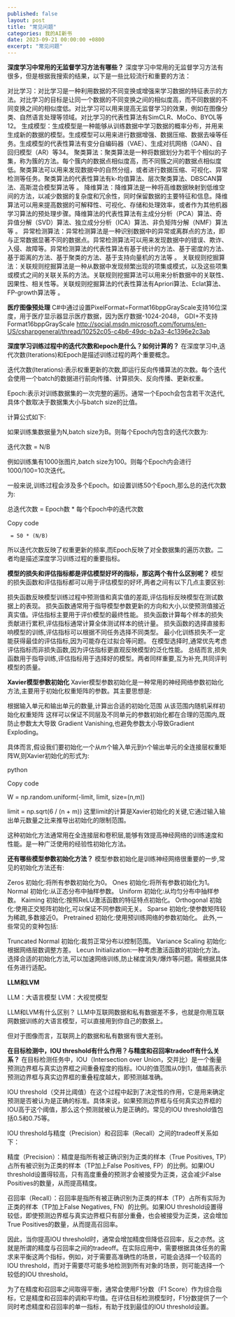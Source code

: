 ```yaml
---
published: false
layout: post
title: "常见问题"
categories: 我的AI新书
date: 2023-09-21 00:00:00 +0800
excerpt: "常见问题"
---
```



**深度学习中常用的无监督学习方法有哪些？**
深度学习中常用的无监督学习方法有很多，但是根据我搜索的结果，以下是一些比较流行和重要的方法：

对比学习：对比学习是一种利用数据的不同变换或增强来学习数据的特征表示的方法。对比学习的目标是让同一个数据的不同变换之间的相似度高，而不同数据的不同变换之间的相似度低。对比学习可以用来提高无监督学习的效果，例如在图像分类、自然语言处理等领域。对比学习的代表性算法有SimCLR、MoCo、BYOL等12。
生成模型：生成模型是一种能够从训练数据中学习数据的概率分布，并用来生成新的数据的模型。生成模型可以用来进行数据增强、数据压缩、数据去噪等任务。生成模型的代表性算法有变分自编码器（VAE）、生成对抗网络（GAN）、自回归模型（AR）等34。
聚类算法：聚类算法是一种将数据划分为若干个相似的子集，称为簇的方法。每个簇内的数据点相似度高，而不同簇之间的数据点相似度低。聚类算法可以用来发现数据中的自然分组，或者进行数据压缩、可视化、异常检测等任务。聚类算法的代表性算法有k-均值算法、层次聚类算法、DBSCAN算法、高斯混合模型算法等 。
降维算法：降维算法是一种将高维数据映射到低维空间的方法，以减少数据的复杂度和冗余性，同时保留数据的主要特征和信息。降维算法可以用来提高数据的可解释性、可视化、存储和处理效率，或者作为其他机器学习算法的预处理步骤。降维算法的代表性算法有主成分分析（PCA）算法、奇异值分解（SVD）算法、独立成分分析（ICA）算法、非负矩阵分解（NMF）算法等 。
异常检测算法：异常检测算法是一种识别数据中的异常或离群点的方法，即与正常数据显著不同的数据点。异常检测算法可以用来发现数据中的错误、欺诈、入侵、故障等。异常检测算法的代表性算法有基于统计的方法、基于密度的方法、基于距离的方法、基于聚类的方法、基于支持向量机的方法等 。
关联规则挖掘算法：关联规则挖掘算法是一种从数据中发现频繁出现的项集或模式，以及这些项集或模式之间的关联关系的方法。关联规则挖掘算法可以用来分析数据中的关联性、因果性、相关性等。关联规则挖掘算法的代表性算法有Apriori算法、Eclat算法、FP-growth算法等 。

**医疗图像预处理**
C#中通过设置PixelFormat=Format16bppGrayScale支持16位深度，用于医疗显示器显示医疗数据，因为医疗数据-1024-2048，
GDI+不支持Format16bppGrayScale http://social.msdn.microsoft.com/forums/en-US/csharpgeneral/thread/10252c05-c4b6-49dc-b2a3-4c1396e2c3ab 


**深度学习训练过程中的迭代次数和epoch是什么？如何计算的？**
在深度学习中,迭代次数(Iterations)和Epoch是描述训练过程的两个重要概念。

迭代次数(Iterations):表示权重更新的次数,即运行反向传播算法的次数。每个迭代会使用一个batch的数据进行前向传播、计算损失、反向传播、更新权重。

Epoch:表示对训练数据集的一次完整的遍历。通常一个Epoch会包含若干次迭代,具体个数取决于数据集大小与batch size的比值。

计算公式如下:

如果训练集数据量为N,batch size为B。则每个Epoch内包含的迭代次数为:

迭代次数 = N/B

例如训练集有1000张图片,batch size为100。则每个Epoch内会进行1000/100=10次迭代。

一般来说,训练过程会涉及多个Epoch。如设置训练50个Epoch,那么总的迭代次数为:

总迭代次数 = Epoch数 * 每个Epoch中的迭代次数

Copy code

     = 50 * (N/B)
所以迭代次数反映了权重更新的频率,而Epoch反映了对全数据集的遍历次数。二者均是描述深度学习训练过程的重要指标。


**模型的损失和评估指标都是评估模型好坏的指标，那这两个有什么区别呢？**
模型的损失函数和评估指标都可以用于评估模型的好坏,两者之间有以下几点主要区别:

损失函数反映模型训练过程中预测值和真实值的差距,评估指标反映模型在测试数据上的表现。
损失函数通常用于指导模型参数更新的方向和大小,以使预测值接近真实值。评估指标主要用于评价模型的最终性能。
损失函数计算每个样本的损失贡献进行累积,评估指标通常计算全体测试样本的统计量。
损失函数的选择直接影响模型的训练,评估指标可以根据不同任务选择不同类型。
最小化训练损失不一定能获得最佳的评估指标,因为可能存在过拟合等问题。
在模型选择时,通常优先考虑评估指标而非损失函数,因为评估指标更直观反映模型的泛化性能。
总结而言,损失函数用于指导训练,评估指标用于选择好的模型。两者同样重要,互为补充,共同评判模型的质量。


**Xavier模型参数初始化**
Xavier模型参数初始化是一种常用的神经网络参数初始化方法,主要用于初始化权重矩阵的参数。其主要思想是:

根据输入单元和输出单元的数量,计算出合适的初始化范围
从该范围内随机采样初始化权重矩阵
这样可以保证不同层及不同单元的参数初始化都在合理的范围内,既防止参数太大导致 Gradient Vanishing,也避免参数太小导致Gradient Exploding。

具体而言,假设我们要初始化一个从m个输入单元到n个输出单元的全连接层权重矩阵W,则Xavier初始化的形式为:

python

Copy code

W = np.random.uniform(-limit, limit, size=(n,m)) 

limit = np.sqrt(6 / (n + m))
这里limit的计算是Xavier初始化的关键,它通过输入输出单元数量之比来推导出初始化的限制范围。

这种初始化方法通常用在全连接层和卷积层,能够有效提高神经网络的训练速度和性能。是一种广泛使用的经验性初始化方法。

**还有哪些模型参数初始化方法？**
模型参数初始化是训练神经网络很重要的一步,常见的初始化方法还有:

Zeros 初始化:将所有参数初始化为0。
Ones 初始化:将所有参数初始化为1。
Normal 初始化:从正态分布中抽样参数。
Uniform 初始化:从均匀分布中抽样参数。
Kaiming 初始化:按照ReLU激活函数的特征特点初始化。
Orthogonal 初始化:使用正交矩阵初始化,可以保证不同参数间无关。
Sparse 初始化:使参数矩阵较为稀疏,多数接近0。
Pretrained 初始化:使用预训练网络的参数初始化。
此外,一些常见的变种包括:

Truncated Normal 初始化:裁剪正常分布以控制范围。
Variance Scaling 初始化:根据网络层数调整方差。
Lecun Initialization:一种考虑激活函数的初始化方法。
选择合适的初始化方法,可以加速网络训练,防止梯度消失/爆炸等问题。需根据具体任务进行适配。


**LLM和LVM**

LLM：大语言模型
LVM：大视觉模型

LLM和LVM有什么区别？
LLM中互联网数据和私有数据差不多，也就是你用互联网数据训练的大语言模型，可以直接用到你自己的数据上。

但对于图像而言，互联网上的数据和私有数据有很大差别。


**在目标检测中，IOU threshold有什么作用？与精度和召回率tradeoff有什么关系？**
在目标检测任务中，IOU（Intersection over Union，交并比）是一个衡量预测边界框与真实边界框之间重叠程度的指标。IOU的值范围从0到1，值越高表示预测边界框与真实边界框的重叠程度越大，即预测越准确。

IOU threshold（交并比阈值）在这个过程中起到了决定性的作用，它是用来确定预测是否被认为是正确的标准。具体来说，如果预测边界框与任何真实边界框的IOU高于这个阈值，那么这个预测就被认为是正确的。常见的IOU threshold值包括0.5和0.75等。

IOU threshold与精度（Precision）和召回率（Recall）之间的tradeoff关系如下：

精度（Precision）：精度是指所有被正确识别为正类的样本（True Positives, TP）占所有被识别为正类的样本（TP加上False Positives, FP）的比例。如果IOU threshold设置得较高，只有高度重叠的预测才会被接受为正类，这会减少False Positives的数量，从而提高精度。

召回率（Recall）：召回率是指所有被正确识别为正类的样本（TP）占所有实际为正类的样本（TP加上False Negatives, FN）的比例。如果IOU threshold设置得较低，即使预测边界框与真实边界框只有部分重叠，也会被接受为正类，这会增加True Positives的数量，从而提高召回率。

因此，当你提高IOU threshold时，通常会增加精度但降低召回率，反之亦然。这就是所谓的精度与召回率之间的tradeoff。在实际应用中，需要根据具体任务的需求来平衡这两个指标，例如，对于需要高准确性的场景，可能会选择一个较高的IOU threshold，而对于需要尽可能多地检测到所有对象的场景，则可能选择一个较低的IOU threshold。

为了在精度和召回率之间取得平衡，通常会使用F1分数（F1 Score）作为综合指标，它是精度和召回率的调和平均值。在评估目标检测模型时，F1分数提供了一个同时考虑精度和召回率的单一指标，有助于找到最佳的IOU threshold设置。


